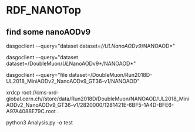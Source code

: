 # RDF_NANOTop


## find some nanoAODv9

dasgoclient --query="dataset dataset=/*/*UL*NanoAODv9*/NANOAOD*"

dasgoclient --query="dataset dataset=/DoubleMuon/*UL*NanoAODv9*/NANOAOD*"

dasgoclient --query="file dataset=/DoubleMuon/Run2018D-UL2018_MiniAODv2_NanoAODv9_GT36-v1/NANOAOD"

xrdcp root://cms-xrd-global.cern.ch//store/data/Run2018D/DoubleMuon/NANOAOD/UL2018_MiniAODv2_NanoAODv9_GT36-v1/2820000/1281421E-6BF5-1A4D-BFE6-A97A4088E79C.root .

python3 Analysis.py -o test
